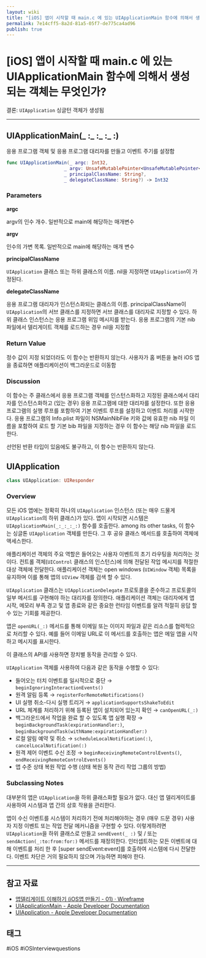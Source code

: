 ```yaml
---
layout: wiki
title: "[iOS] 앱이 시작할 때 main.c 에 있는 UIApplicationMain 함수에 의해서 생성되는 객체는 무엇인가?"
permalink: 7e14cff5-8a2d-81a5-05f7-de775ca4ad96
publish: true
---
```


# \[iOS] 앱이 시작할 때 main.c 에 있는 UIApplicationMain 함수에 의해서 생성되는 객체는 무엇인가?

결론: `UIApplication` 싱글턴 객체가 생성됨

---

## UIApplicationMain(_ :_ :_ :_ :)

응용 프로그램 객체 및 응용 프로그램 대리자를 만들고 이벤트 주기를 설정함

```swift
func UIApplicationMain(_ argc: Int32, 
                     _ argv: UnsafeMutablePointer<UnsafeMutablePointer<Int8>?>, 
                     _ principalClassName: String?, 
                     _ delegateClassName: String?) -> Int32
```

### Parameters

**argc**

argv의 인수 개수. 일반적으로 main에 해당하는 매개변수

**argv**

인수의 가변 목록. 일반적으로 main에 해당하는 매개 변수

**principalClassName**

`UIApplication` 클래스 또는 하위 클래스의 이름. nil을 지정하면 `UIApplication`이 가정된다.

**delegateClassName**

응용 프로그램 대리자가 인스턴스화되는 클래스의 이름. principalClassName이 `UIApplication`의 서브 클래스를 지정하면 서브 클래스를 대리자로 지정할 수 있다. 하위 클래스 인스턴스는 응용 프로그램 위임 메시지를 받는다. 응용 프로그램의 기본 nib 파일에서 델리게이트 객체를 로드하는 경우 nil을 지정함

### Return Value

정수 값이 지정 되었더라도 이 함수는 반환하지 않는다. 사용자가 홈 버튼을 눌러 iOS 앱을 종료하면 애플리케이션이 백그라운드로 이동함

### Discussion

이 함수는 주 클래스에서 응용 프로그램 객체를 인스턴스화하고 지정된 클래스에서 대리자를 인스턴스화하고 (있는 경우) 응용 프로그램에 대한 대리자를 설정한다. 또한 응용 프로그램의 실행 루프를 포함하여 기본 이벤트 루프를 설정하고 이벤트 처리를 시작한다. 응용 프로그램의 Info.plist 파일이 NSMainNibFile 키와 값에 유효한 nib 파일 이름을 포함하여 로드 할 기본 bib 파일을 지정하는 경우 이 함수는 해당 nib 파일을 로드한다.

선언된 반환 타입이 있음에도 불구하고, 이 함수는 반환하지 않는다.

## UIApplication

```swift
class UIApplication: UIResponder
```

### Overview

모든 iOS 앱에는 정확히 하나의 `UIApplication` 인스턴스 (또는 매우 드물게 `UIApplication`의 하위 클래스)가 있다. 앱이 시작되면 시스템은 `UIApplicationMain(_:_:_:_:)` 함수를 호출한다. among its other tasks, 이 함수는 싱글톤 `UIApplication` 객체를 만든다. 그 후 공유 클래스 메서드를 호출하여 객체에 액세스한다.

애플리케이션 객체의 주요 역할은 들어오는 사용자 이벤트의 초기 라우팅을 처리하는 것이다. 컨트롤 객체(`UIControl` 클래스의 인스턴스)에 의해 전달된 작업 메시지를 적절한 대상 객체에 전달한다. 애플리케이션 객체는 open windows (`UIWindow` 객체) 목록을 유지하며 이를 통해 앱의 `UIView` 객체를 검색 할 수 있다.

`UIApplication` 클래스는 `UIApplicationDelegate` 프로토콜을 준수하고 프로토콜의 일부 메서드를 구현해야 하는 대리자를 정의한다. 애플리케이션 객체는 대리자에게 앱 시작, 메모리 부족 경고 및 앱 종료와 같은 중요한 런타임 이벤트를 알려 적절히 응답 할 수 있는 기회를 제공한다.

앱은 `openURL(_:)` 메서드를 통해 이메일 또는 이미지 파일과 같은 리소스를 협력적으로 처리할 수 있다. 예를 들어 이메일 URL로 이 메서드를 호출하는 앱은 메일 앱을 시작하고 메시지를 표시한다.

이 클래스의 API를 사용하면 장치별 동작을 관리할 수 있다.

`UIApplication` 객체를 사용하여 다음과 같은 동작을 수행할 수 있다:

- 들어오는 터치 이벤트를 일시적으로 중단 → `beginIgnoringInteractionEvents()`
- 원격 알림 등록 → `registerForRemoteNotifications()`
- UI 실행 취소-다시 실행 트리거 → `applicationSupportsShakeToEdit`
- URL 체계를 처리하기 위해 등록된 앱이 설치되어 있는지 확인 → `canOpenURL(_:)`
- 백그라운드에서 작업을 완료 할 수 있도록 앱 실행 확장 → `beginBackgroundTask(expirationHandler:)`, `beginBackgroundTask(withName:expirationHandler:)`
- 로컬 알림 예약 및 취소 → `scheduleLocalNotification(:)`*,* `cancelLocalNotification(:)`
- 원격 제어 이벤트 수신 조정 → `beginReceivingRemoteControlEvents()`, `endReceivingRemoteControlEvents()`
- 앱 수준 상태 복원 작업 수행 (상태 복원 동작 관리 작업 그룹의 방법)

### Subclassing Notes

대부분의 앱은 `UIApplication`을 하위 클래스화할 필요가 없다. 대신 앱 델리게이트를 사용하여 시스템과 앱 간의 상호 작용을 관리한다.

앱이 수신 이벤트를 시스템이 처리하기 전에 처리해야하는 경우 (매우 드문 경우) 사용자 지정 이벤트 또는 작업 전달 메커니즘을 구현할 수 있다. 이렇게하려면 `UIApplication`을 하위 클래스로 만들고 `sendEvent(_ :)` 및 / 또는 `sendAction(_:to:from:for:)` 메서드를 재정의한다. 인터셉트하는 모든 이벤트에 대해 이벤트를 처리 한 후 [super sendEvent:event]를 호출하여 시스템에 다시 전달한다. 이벤트 차단은 거의 필요하지 않으며 가능하면 피해야 한다.

---

## 참고 자료

- [앱델리게이트 이해하기 (iOS앱 만들기 - 01) · Wireframe](https://soooprmx.com/archives/4454)
- [UIApplicationMain - Apple Developer Documentation](https://developer.apple.com/documentation/uikit/1622933-uiapplicationmain)
- [UIApplication - Apple Developer Documentation](https://developer.apple.com/documentation/uikit/uiapplication)

## 태그

#iOS #iOSInterviewquestions